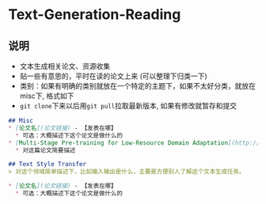 # Text-Generation-Reading
## 说明
* 文本生成相关论文、资源收集
* 贴一些有意思的，平时在读的论文上来 (可以整理下归类一下)
* 类别：如果有明确的类别就放在一个特定的主题下，如果不太好分类，就放在misc下, 格式如下
* `git clone`下来以后用`git pull`拉取最新版本, 如果有修改就暂存和提交
```markdown
## Misc
* [论文名](论文链接) - 【发表在哪】
  * 可选：大概描述下这个论文是做什么的
* [Multi-Stage Pre-training for Low-Resource Domain Adaptation](http://arxiv.org/abs/2010.05904v1) - EMNLP2020
  * 对这篇论文简要描述

## Text Style Transfer
> 对这个领域简单描述下，比如输入输出是什么，主要是方便别人了解这个文本生成任务。

* [论文名](论文链接) - 【发表在哪】
  * 可选：大概描述下这个论文是做什么的

```

